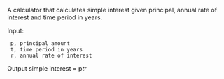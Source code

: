 A calculator that calculates simple interest given principal, annual rate of interest and time period in years.

Input:

     p, principal amount
     t, time period in years
     r, annual rate of interest
     
Output
     simple interest = p*t*r
